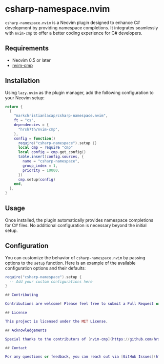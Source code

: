 # csharp-namespace.nvim

`csharp-namespace.nvim` is a Neovim plugin designed to enhance C# development by providing namespace completions. It integrates seamlessly with `nvim-cmp` to offer a better coding experience for C# developers.

## Requirements

- Neovim 0.5 or later
- [nvim-cmp](https://github.com/hrsh7th/nvim-cmp)

## Installation

Using `lazy.nvim` as the plugin manager, add the following configuration to your Neovim setup:

```lua
return {
  {
    "markchristianlacap/csharp-namespace.nvim",
    ft = "cs",
    dependencies = {
      "hrsh7th/nvim-cmp",
    },
    config = function()
      require("csharp-namespace").setup {}
      local cmp = require "cmp"
      local config = cmp.get_config()
      table.insert(config.sources, {
        name = "csharp-namespace",
        group_index = 1,
        priority = 10000,
      })
      cmp.setup(config)
    end,
  },
}
```

## Usage

Once installed, the plugin automatically provides namespace completions for C# files. No additional configuration is necessary beyond the initial setup.

## Configuration

You can customize the behavior of `csharp-namespace.nvim` by passing options to the `setup` function. Here is an example of the available configuration options and their defaults:

```lua
require("csharp-namespace").setup {
  -- Add your custom configurations here
}

## Contributing

Contributions are welcome! Please feel free to submit a Pull Request or open an Issue on GitHub.

## License

This project is licensed under the MIT License.

## Acknowledgements

Special thanks to the contributors of [nvim-cmp](https://github.com/hrsh7th/nvim-cmp) for their amazing work in providing a powerful completion engine for Neovim.

## Contact

For any questions or feedback, you can reach out via [GitHub Issues](https://github.com/markchristianlacap/csharp-namespace.nvim/issues).
